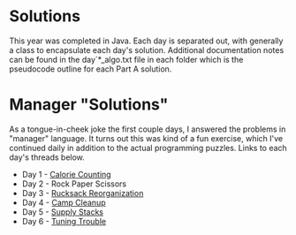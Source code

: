 # Solutions

This year was completed in Java. Each day is separated out, with generally a class to encapsulate each day's solution. Additional documentation notes can be found in the day`*_algo.txt file in each folder which is the pseudocode outline for each Part A solution.

# Manager "Solutions"

As a tongue-in-cheek joke the first couple days, I answered the problems in "manager" language. It turns out this was kind of a fun exercise, which I've continued daily in addition to the actual programming puzzles. Links to each day's threads below.

- Day 1 - [Calorie Counting](https://tech.lgbt/@fencore/109439099989689286)
- Day 2 - Rock Paper Scissors
- Day 3 - [Rucksack Reorganization](https://tech.lgbt/@fencore/109450660153987295)
- Day 4 - [Camp Cleanup](https://tech.lgbt/@fencore/109456647075245010)
- Day 5 - [Supply Stacks](https://tech.lgbt/@fencore/109461773915244114)
- Day 6 - [Tuning Trouble](https://tech.lgbt/@fencore/109467550318346290)
